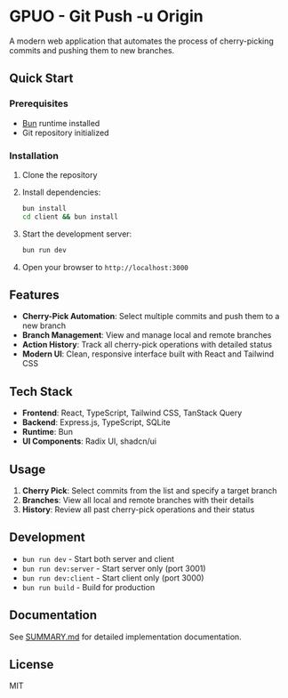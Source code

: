 # GPUO - Git Push -u Origin

A modern web application that automates the process of cherry-picking commits and pushing them to new branches.

## Quick Start

### Prerequisites
- [Bun](https://bun.sh) runtime installed
- Git repository initialized

### Installation

1. Clone the repository
2. Install dependencies:
   ```bash
   bun install
   cd client && bun install
   ```

3. Start the development server:
   ```bash
   bun run dev
   ```

4. Open your browser to `http://localhost:3000`

## Features

- **Cherry-Pick Automation**: Select multiple commits and push them to a new branch
- **Branch Management**: View and manage local and remote branches
- **Action History**: Track all cherry-pick operations with detailed status
- **Modern UI**: Clean, responsive interface built with React and Tailwind CSS

## Tech Stack

- **Frontend**: React, TypeScript, Tailwind CSS, TanStack Query
- **Backend**: Express.js, TypeScript, SQLite
- **Runtime**: Bun
- **UI Components**: Radix UI, shadcn/ui

## Usage

1. **Cherry Pick**: Select commits from the list and specify a target branch
2. **Branches**: View all local and remote branches with their details
3. **History**: Review all past cherry-pick operations and their status

## Development

- `bun run dev` - Start both server and client
- `bun run dev:server` - Start server only (port 3001)
- `bun run dev:client` - Start client only (port 3000)
- `bun run build` - Build for production

## Documentation

See [SUMMARY.md](SUMMARY.md) for detailed implementation documentation.

## License

MIT
